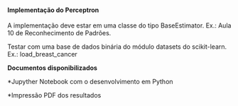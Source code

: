 #### Implementação do Perceptron

A implementação deve estar em uma classe do tipo BaseEstimator. Ex.: Aula 10 de Reconhecimento de Padrões.

Testar com uma base de dados binária do módulo datasets do scikit-learn. Ex.: load_breast_cancer

**Documentos disponibilizados**

*Jupyther Notebook com o desenvolvimento em Python

*Impressão PDF dos resultados


